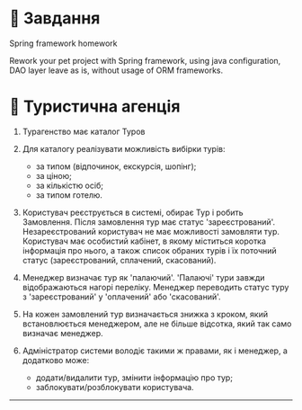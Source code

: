 # :musical_note: Завдання
Spring framework homework

Rework your pet project with Spring framework, using java configuration,
DAO layer leave as is, without usage of ORM frameworks.

# :musical_note: Туристична агенція

1. Турагенство має каталог Туров
2. Для каталогу реалізувати можливість вибірки турів:
    - за типом (відпочинок, екскурсія, шопінг);
    - за ціною;
    - за кількістю осіб;
    - за типом готелю.

2. Користувач реєструється в системі, обирає Тур і робить Замовлення.
   Після замовлення тур має статус 'зареєстрований'.
   Незареєстрований користувач не має можливості замовляти тур.
   Користувач має особистий кабінет, в якому міститься коротка інформація про нього, а також список обраних турів і їх поточний статус
   (зареєстрований, сплачений, скасований).

3. Менеджер визначає тур як 'палаючий'. 'Палаючі' тури завжди відображаються нагорі переліку.
   Менеджер переводить статус туру з 'зареєстрований' у 'оплачений' або 'скасований'.

4. На кожен замовлений тур визначається знижка з кроком, який встановлюється менеджером, але не більше відсотка, який так само визначає менеджер.

5. Адміністратор системи володіє такими ж правами, як і менеджер, а додатково може:
    - додати/видалити тур, змінити інформацію про тур;
    - заблокувати/розблокувати користувача.

---